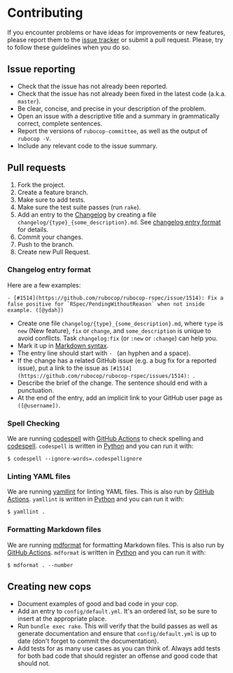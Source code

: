 # Contributing

If you encounter problems or have ideas for improvements or new features, please report them to the [issue tracker](https://github.com/ydah/rubocop-committee/issues) or submit a pull request. Please, try to follow these guidelines when you do so.

## Issue reporting

- Check that the issue has not already been reported.
- Check that the issue has not already been fixed in the latest code (a.k.a. `master`).
- Be clear, concise, and precise in your description of the problem.
- Open an issue with a descriptive title and a summary in grammatically correct, complete sentences.
- Report the versions of `rubocop-committee`, as well as the output of `rubocop -V`.
- Include any relevant code to the issue summary.

## Pull requests

1. Fork the project.
2. Create a feature branch.
3. Make sure to add tests.
4. Make sure the test suite passes (run `rake`).
5. Add an entry to the [Changelog](https://github.com/ydah/rubocop-committee/blob/master/CHANGELOG.md) by creating a file `changelog/{type}_{some_description}.md`. See [changelog entry format](#changelog-entry-format) for details.
6. Commit your changes.
7. Push to the branch.
8. Create new Pull Request.

### Changelog entry format

Here are a few examples:

```
- [#1514](https://github.com/rubocop/rubocop-rspec/issue/1514): Fix a false positive for `RSpec/PendingWithoutReason` when not inside example. ([@ydah])
```

- Create one file `changelog/{type}_{some_description}.md`, where `type` is `new` (New feature), `fix` or `change`, and `some_description` is unique to avoid conflicts. Task `changelog:fix` (or `:new` or `:change`) can help you.
- Mark it up in [Markdown syntax][1].
- The entry line should start with `- ` (an hyphen and a space).
- If the change has a related GitHub issue (e.g. a bug fix for a reported issue), put a link to the issue as `[#1514](https://github.com/rubocop/rubocop-rspec/issues/1514): `.
- Describe the brief of the change. The sentence should end with a punctuation.
- At the end of the entry, add an implicit link to your GitHub user page as `([@username])`.

### Spell Checking

We are running [codespell](https://github.com/codespell-project/codespell) with [GitHub Actions](https://github.com/ydah/rubocop-committee/blob/master/.github/workflows/codespell.yml) to check spelling and
[codespell](https://pypi.org/project/codespell/).
`codespell` is written in [Python](https://www.python.org/) and you can run it with:

```console
$ codespell --ignore-words=.codespellignore
```

### Linting YAML files

We are running [yamllint](https://github.com/adrienverge/yamllint) for linting YAML files. This is also run by [GitHub Actions](https://github.com/ydah/rubocop-committee/blob/master/.github/workflows/linting.yml).
`yamllint` is written in [Python](https://www.python.org/) and you can run it with:

```console
$ yamllint .
```

### Formatting Markdown files

We are running [mdformat](https://github.com/executablebooks/mdformat) for formatting Markdown files. This is also run by [GitHub Actions](https://github.com/ydah/rubocop-committee/blob/master/.github/workflows/linting.yml).
`mdformat` is written in [Python](https://www.python.org/) and you can run it with:

```console
$ mdformat . --number
```

## Creating new cops

- Document examples of good and bad code in your cop.
- Add an entry to `config/default.yml`. It's an ordered list, so be sure to insert at the appropriate place.
- Run `bundle exec rake`. This will verify that the build passes as well as generate documentation and ensure that `config/default.yml` is up to date (don't forget to commit the documentation).
- Add tests for as many use cases as you can think of. Always add tests for both bad code that should register an offense and good code that should not.

[1]: https://daringfireball.net/projects/markdown/syntax
